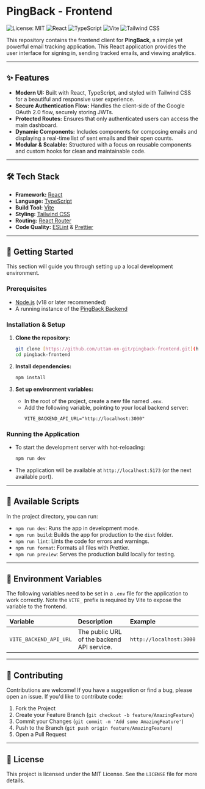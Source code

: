 # PingBack - Frontend

![License: MIT](https://img.shields.io/badge/License-MIT-blue.svg)
![React](https://img.shields.io/badge/React-61DAFB?logo=react&logoColor=black)
![TypeScript](https://img.shields.io/badge/TypeScript-3178C6?logo=typescript&logoColor=white)
![Vite](https://img.shields.io/badge/Vite-646CFF?logo=vite&logoColor=white)
![Tailwind CSS](https://img.shields.io/badge/Tailwind_CSS-06B6D4?logo=tailwindcss&logoColor=white)

This repository contains the frontend client for **PingBack**, a simple yet powerful email tracking application. This React application provides the user interface for signing in, sending tracked emails, and viewing analytics.

---

## ✨ Features

-   **Modern UI:** Built with React, TypeScript, and styled with Tailwind CSS for a beautiful and responsive user experience.
-   **Secure Authentication Flow:** Handles the client-side of the Google OAuth 2.0 flow, securely storing JWTs.
-   **Protected Routes:** Ensures that only authenticated users can access the main dashboard.
-   **Dynamic Components:** Includes components for composing emails and displaying a real-time list of sent emails and their open counts.
-   **Modular & Scalable:** Structured with a focus on reusable components and custom hooks for clean and maintainable code.

---

## 🛠️ Tech Stack

-   **Framework:** [React](https://reactjs.org/)
-   **Language:** [TypeScript](https://www.typescriptlang.org/)
-   **Build Tool:** [Vite](https://vitejs.dev/)
-   **Styling:** [Tailwind CSS](https://tailwindcss.com/)
-   **Routing:** [React Router](https://reactrouter.com/)
-   **Code Quality:** [ESLint](https://eslint.org/) & [Prettier](https://prettier.io/)

---

## 🚀 Getting Started

This section will guide you through setting up a local development environment.

### Prerequisites

-   [Node.js](https://nodejs.org/) (v18 or later recommended)
-   A running instance of the [PingBack Backend](https://github.com/uttam-on-git/pingback-backend)

### Installation & Setup

1.  **Clone the repository:**
    ```bash
    git clone [https://github.com/uttam-on-git/pingback-frontend.git](https://github.com/uttam-on-git/pingback-frontend.git)
    cd pingback-frontend
    ```

2.  **Install dependencies:**
    ```bash
    npm install
    ```

3.  **Set up environment variables:**
    -   In the root of the project, create a new file named `.env`.
    -   Add the following variable, pointing to your local backend server:
        ```env
        VITE_BACKEND_API_URL="http://localhost:3000"
        ```

### Running the Application

-   To start the development server with hot-reloading:
    ```bash
    npm run dev
    ```
-   The application will be available at `http://localhost:5173` (or the next available port).

---

## 📜 Available Scripts

In the project directory, you can run:

-   `npm run dev`: Runs the app in development mode.
-   `npm run build`: Builds the app for production to the `dist` folder.
-   `npm run lint`: Lints the code for errors and warnings.
-   `npm run format`: Formats all files with Prettier.
-   `npm run preview`: Serves the production build locally for testing.

---

## 🔑 Environment Variables

The following variables need to be set in a `.env` file for the application to work correctly. Note the `VITE_` prefix is required by Vite to expose the variable to the frontend.

| Variable             | Description                                       | Example                 |
| :------------------- | :------------------------------------------------ | :---------------------- |
| `VITE_BACKEND_API_URL` | The public URL of the backend API service.        | `http://localhost:3000` |

---

## 🤝 Contributing

Contributions are welcome! If you have a suggestion or find a bug, please open an issue. If you'd like to contribute code:

1.  Fork the Project
2.  Create your Feature Branch (`git checkout -b feature/AmazingFeature`)
3.  Commit your Changes (`git commit -m 'Add some AmazingFeature'`)
4.  Push to the Branch (`git push origin feature/AmazingFeature`)
5.  Open a Pull Request

---

## 📄 License

This project is licensed under the MIT License. See the `LICENSE` file for more details.
